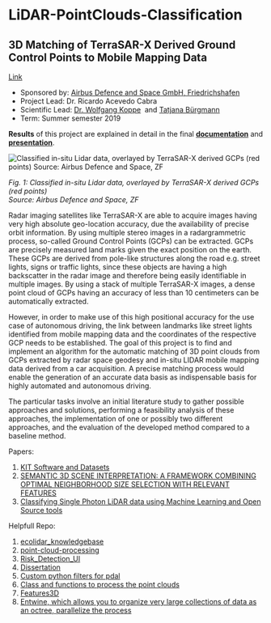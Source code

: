 # LiDAR-PointClouds-Classification



## 3D Matching of TerraSAR-X Derived Ground Control Points to Mobile Mapping Data
[Link](https://www.di-lab.tum.de/index.php?id=113&L=1)

*   Sponsored by: [Airbus Defence and Space GmbH, Friedrichshafen](/index.php?id=41&L=0#c692)
*   Project Lead: Dr. Ricardo Acevedo Cabra
*   Scientific Lead: [Dr. Wolfgang Koppe](mailto:wolfgang.koppe@airbus.com "Opens window for sending email")  and [Tatjana Bürgmann](mailto:tatjana.buergmann@airbus.com "Opens window for sending email")
*   Term: Summer semester 2019

**Results** of this project are explained in detail in the final **[documentation](https://www.di-lab.tum.de/fileadmin/w00byz/www/Airbus_-_TUM-DI-LAB_Final_Documentation_SS19.pdf "Initiates file download")** and **[presentation](https://www.di-lab.tum.de/fileadmin/w00byz/www/Airbus_Final_Presentation_SS19.pdf "Initiates file download")**.

 ![Classified in-situ Lidar data, overlayed by TerraSAR-X derived GCPs (red points)  
 Source: Airbus Defence and Space, ZF](/img/csm_Airbus_SS2019_Project_image_649e058fda.png)
 
 *Fig. 1: Classified in-situ Lidar data, overlayed by TerraSAR-X derived GCPs (red points)  
 Source: Airbus Defence and Space, ZF*


Radar imaging satellites like TerraSAR-X are able to acquire images having very high absolute geo-location accuracy, due the availability of precise orbit information. By using multiple stereo images in a radargrammetric process, so-called Ground Control Points (GCPs) can be extracted. GCPs are precisely measured land marks given the exact position on the earth. These GCPs are derived from pole-like structures along the road e.g. street lights, signs or traffic lights, since these objects are having a high backscatter in the radar image and therefore being easily identifiable in multiple images. By using a stack of multiple TerraSAR-X images, a dense point cloud of GCPs having an accuracy of less than 10 centimeters can be automatically extracted.

However, in order to make use of this high positional accuracy for the use case of autonomous driving, the link between landmarks like street lights identified from mobile mapping data and the coordinates of the respective GCP needs to be established. The goal of this project is to find and implement an algorithm for the automatic matching of 3D point clouds from GCPs extracted by radar space geodesy and in-situ LIDAR mobile mapping data derived from a car acquisition. A precise matching process would enable the generation of an accurate data basis as indispensable basis for highly automated and autonomous driving.

The particular tasks involve an initial literature study to gather possible approaches and solutions, performing a feasibility analysis of these approaches, the implementation of one or possibly two different approaches, and the evaluation of the developed method compared to a baseline method.







Papers:
1. [KIT Software and Datasets](http://www.ipf.kit.edu/code.php)
2. [SEMANTIC 3D SCENE INTERPRETATION: A FRAMEWORK COMBINING OPTIMAL
NEIGHBORHOOD SIZE SELECTION WITH RELEVANT FEATURES](https://www.isprs-ann-photogramm-remote-sens-spatial-inf-sci.net/II-3/181/2014/isprsannals-II-3-181-2014.pdf)
3. [Classifying Single Photon LiDAR data using Machine Learning and Open Source tools](http://www.eurosdr.net/sites/default/files/images/inline/10_garcia-morales.pdf)



Helpfull Repo:

1. [ecolidar_knowledgebase](https://github.com/eEcoLiDAR/ecolidar_knowledgebase)
2. [point-cloud-processing](https://github.com/rockestate/point-cloud-processing)
3. [Risk_Detection_UI](https://github.com/HaroldMurcia/Risk_Detection_UI/)
4. [Dissertation](https://github.com/NoemiRoecklinger/dissertation/blob/5e235617296910075af3444fc3edc3ea589c1843/4_CreateAllFeatures_subset1000.ipynb)
5. [Custom python filters for pdal](https://github.com/ArcticSnow/photo4D/blob/5c76c0256e54ad80c2f4cac96827e43f7ba214d8/build/lib/photo4d/pdal_python_filter.py)
6. [Class and functions to process the point clouds](https://github.com/ArcticSnow/photo4D/blob/master/photo4d/Class_pcl_processing.py)
7. [Features3D](https://github.com/HaroldMurcia/Risk_Detection_UI/blob/ad03ec6baf9a789f3fe889895cfb665134818ac9/Dev_Python/Risk_Detection/Features3D.py)
8. [Entwine, which allows you to organize very large collections of data as an octree, parallelize the process](https://entwine.io/configuration.html)


